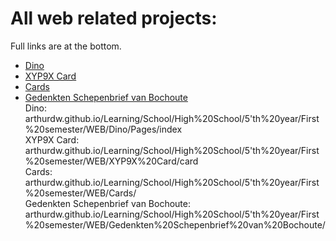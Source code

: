 # All web related projects:
Full links are at the bottom.

* [Dino](https://arthurdw.github.io/Learning/School/High%20School/5'th%20year/First%20semester/WEB/Dino/Pages/index.html "Dino project.")
* [XYP9X Card](https://arthurdw.github.io/Learning/School/High%20School/5'th%20year/First%20semester/WEB/XYP9X%20Card/card.html "XYP9X Astralis Card")
* [Cards](https://arthurdw.github.io/Learning/School/High%20School/5'th%20year/First%20semester/WEB/Cards/card.html "More cards!")
* [Gedenkten Schepenbrief van Bochoute](https://arthurdw.github.io/Learning/School/High%20School/5'th%20year/First%20semester/WEB/Gedenkten%20Schepenbrief%20van%20Bochoute/ "Gedenkten Schepenbrief van Bochoute")  
Dino: arthurdw.github.io/Learning/School/High%20School/5'th%20year/First%20semester/WEB/Dino/Pages/index  
XYP9X Card: arthurdw.github.io/Learning/School/High%20School/5'th%20year/First%20semester/WEB/XYP9X%20Card/card  
Cards: arthurdw.github.io/Learning/School/High%20School/5'th%20year/First%20semester/WEB/Cards/  
Gedenkten Schepenbrief van Bochoute: arthurdw.github.io/Learning/School/High%20School/5'th%20year/First%20semester/WEB/Gedenkten%20Schepenbrief%20van%20Bochoute/  
